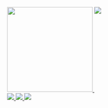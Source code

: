 <a href="#">
  <img height="200" style="pointer-events: none;" src="https://rev-rm-resacle.vercel.app/api?username=ReverseSacle&show_icons=true&include_all_commits=true&exclude_repo=ReadMe&bg_color=30,e96443,904e95&title_color=fff&text_color=fff&icon_color=ffe6fa" />
</a>
<a href="#">
  <img align="top" style="pointer-events: none;" src="https://rev-rm-resacle.vercel.app/api/top-langs/?username=ReverseSacle&layout=compact&exclude_repo=ReadMe,ReverseSacle.github.io,_MiniValine&hide=CMake,Shell,Cuda,stylus,Nunjucks" />
  <br/>
  <img style="pointer-events: none;" src="https://img.shields.io/badge/-C-192133?style=flat-square&logo=c&logoColor=white" />
  <img style="pointer-events: none;" src="https://img.shields.io/badge/-Python-192133?style=flat-square&logo=python&logoColor=white" />
  <img style="pointer-events: none;" src="https://img.shields.io/badge/-Rust-192133?style=flat-square&logo=Rust&logoColor=white" />
</a>
